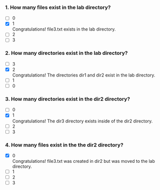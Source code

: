 ### 1. How many files exist in the lab directory?

- [ ] 0
- [x] 1 <br>
      Congratulations! file3.txt exists in the lab directory.
- [ ] 2
- [ ] 3

### 2. How many directories exist in the lab directory?

- [ ] 3
- [x] 2 <br>
      Congratulations! The directories dir1 and dir2 exist in the lab directory.
- [ ] 1
- [ ] 0

### 3. How many directories exist in the dir2 directory?

- [ ] 0
- [x] 1 <br>
      Congratulations! The dir3 directory exists inside of the dir2 directory.
- [ ] 2
- [ ] 3

### 4. How many files exist in the the dir2 directory?

- [x] 0 <br>
      Congratulations! file3.txt was created in dir2 but was moved to the lab directory.
- [ ] 1
- [ ] 2
- [ ] 3
